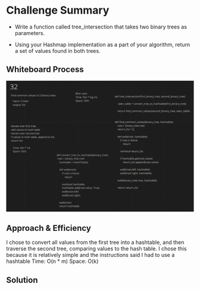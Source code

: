 # Challenge Summary
<!-- Description of the challenge -->

* Write a function called tree_intersection that takes two binary trees as parameters.

* Using your Hashmap implementation as a part of your algorithm, return a set of values found in both trees.

## Whiteboard Process
<!-- Embedded whiteboard image -->
![whiteboard](whiteboard.png)

## Approach & Efficiency
<!-- What approach did you take? Why? What is the Big O space/time for this approach? -->
I chose to convert all values from the first tree into a hashtable, and then traverse the second tree, comparing values to the hash table. I chose this because it is relatively simple and the instructions said I had to use a hashtable
Time: O(n * m)
Space: O(k)
## Solution
<!-- Show how to run your code, and examples of it in action -->
